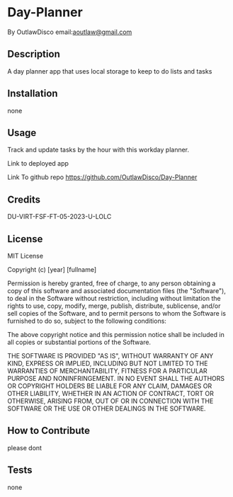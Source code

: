 # Day-Planner

By OutlawDisco
email:aoutlaw@gmail.com

## Description

A day planner app that uses local storage to keep to do lists and tasks

## Installation

none

## Usage

Track and update tasks by the hour with this workday planner.

Link to deployed app

Link To github repo
https://github.com/OutlawDisco/Day-Planner

## Credits

DU-VIRT-FSF-FT-05-2023-U-LOLC

## License

MIT License

Copyright (c) [year] [fullname]

Permission is hereby granted, free of charge, to any person obtaining a copy
of this software and associated documentation files (the "Software"), to deal
in the Software without restriction, including without limitation the rights
to use, copy, modify, merge, publish, distribute, sublicense, and/or sell
copies of the Software, and to permit persons to whom the Software is
furnished to do so, subject to the following conditions:

The above copyright notice and this permission notice shall be included in all
copies or substantial portions of the Software.

THE SOFTWARE IS PROVIDED "AS IS", WITHOUT WARRANTY OF ANY KIND, EXPRESS OR
IMPLIED, INCLUDING BUT NOT LIMITED TO THE WARRANTIES OF MERCHANTABILITY,
FITNESS FOR A PARTICULAR PURPOSE AND NONINFRINGEMENT. IN NO EVENT SHALL THE
AUTHORS OR COPYRIGHT HOLDERS BE LIABLE FOR ANY CLAIM, DAMAGES OR OTHER
LIABILITY, WHETHER IN AN ACTION OF CONTRACT, TORT OR OTHERWISE, ARISING FROM,
OUT OF OR IN CONNECTION WITH THE SOFTWARE OR THE USE OR OTHER DEALINGS IN THE
SOFTWARE.

## How to Contribute

please dont

## Tests

none
